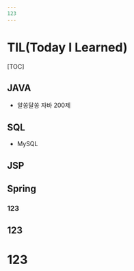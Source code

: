 ```yaml
---
123
---
```


# TIL(Today I Learned)



[TOC]



## JAVA

- 알쏭달쏭 자바 200제



## SQL

- MySQL



## JSP





## Spring





### 123

## 123

# 123